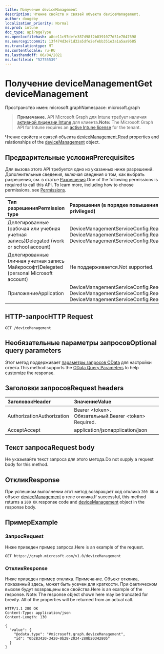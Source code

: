```yaml
---
title: Получение deviceManagement
description: Чтение свойств и связей объекта deviceManagement.
author: dougeby
localization_priority: Normal
ms.prod: intune
doc_type: apiPageType
ms.openlocfilehash: a8ce11c97defe387d98f2b8391077d51e7047698
ms.sourcegitcommit: 13f474d3e71d32a5dfe2efebb351e3a1a5aa9685
ms.translationtype: MT
ms.contentlocale: ru-RU
ms.lasthandoff: 06/04/2021
ms.locfileid: "52755539"
---
```

# <a name="get-devicemanagement"></a><span data-ttu-id="47791-103">Получение deviceManagement</span><span class="sxs-lookup"><span data-stu-id="47791-103">Get deviceManagement</span></span>

<span data-ttu-id="47791-104">Пространство имен: microsoft.graph</span><span class="sxs-lookup"><span data-stu-id="47791-104">Namespace: microsoft.graph</span></span>

> <span data-ttu-id="47791-105">**Примечание.** API Microsoft Graph для Intune требует наличия [активной лицензии Intune](https://go.microsoft.com/fwlink/?linkid=839381) для клиента.</span><span class="sxs-lookup"><span data-stu-id="47791-105">**Note:** The Microsoft Graph API for Intune requires an [active Intune license](https://go.microsoft.com/fwlink/?linkid=839381) for the tenant.</span></span>

<span data-ttu-id="47791-106">Чтение свойств и связей объекта [deviceManagement](../resources/intune-notification-devicemanagement.md).</span><span class="sxs-lookup"><span data-stu-id="47791-106">Read properties and relationships of the [deviceManagement](../resources/intune-notification-devicemanagement.md) object.</span></span>

## <a name="prerequisites"></a><span data-ttu-id="47791-107">Предварительные условия</span><span class="sxs-lookup"><span data-stu-id="47791-107">Prerequisites</span></span>
<span data-ttu-id="47791-p101">Для вызова этого API требуется одно из указанных ниже разрешений. Дополнительные сведения, включая сведения о том, как выбрать разрешения, см. в статье [Разрешения](/graph/permissions-reference).</span><span class="sxs-lookup"><span data-stu-id="47791-p101">One of the following permissions is required to call this API. To learn more, including how to choose permissions, see [Permissions](/graph/permissions-reference).</span></span>

|<span data-ttu-id="47791-110">Тип разрешения</span><span class="sxs-lookup"><span data-stu-id="47791-110">Permission type</span></span>|<span data-ttu-id="47791-111">Разрешения (в порядке повышения привилегий)</span><span class="sxs-lookup"><span data-stu-id="47791-111">Permissions (from least to most privileged)</span></span>|
|:---|:---|
|<span data-ttu-id="47791-112">Делегированные (рабочая или учебная учетная запись)</span><span class="sxs-lookup"><span data-stu-id="47791-112">Delegated (work or school account)</span></span>|<span data-ttu-id="47791-113">DeviceManagementServiceConfig.Read.All, DeviceManagementServiceConfig.ReadWrite.All</span><span class="sxs-lookup"><span data-stu-id="47791-113">DeviceManagementServiceConfig.Read.All, DeviceManagementServiceConfig.ReadWrite.All</span></span>|
|<span data-ttu-id="47791-114">Делегированные (личная учетная запись Майкрософт)</span><span class="sxs-lookup"><span data-stu-id="47791-114">Delegated (personal Microsoft account)</span></span>|<span data-ttu-id="47791-115">Не поддерживается.</span><span class="sxs-lookup"><span data-stu-id="47791-115">Not supported.</span></span>|
|<span data-ttu-id="47791-116">Приложение</span><span class="sxs-lookup"><span data-stu-id="47791-116">Application</span></span>|<span data-ttu-id="47791-117">DeviceManagementServiceConfig.Read.All, DeviceManagementServiceConfig.ReadWrite.All</span><span class="sxs-lookup"><span data-stu-id="47791-117">DeviceManagementServiceConfig.Read.All, DeviceManagementServiceConfig.ReadWrite.All</span></span>|

## <a name="http-request"></a><span data-ttu-id="47791-118">HTTP-запрос</span><span class="sxs-lookup"><span data-stu-id="47791-118">HTTP Request</span></span>
<!-- {
  "blockType": "ignored"
}
-->
``` http
GET /deviceManagement
```

## <a name="optional-query-parameters"></a><span data-ttu-id="47791-119">Необязательные параметры запросов</span><span class="sxs-lookup"><span data-stu-id="47791-119">Optional query parameters</span></span>
<span data-ttu-id="47791-120">Этот метод поддерживает [параметры запросов OData](/graph/query-parameters) для настройки ответа.</span><span class="sxs-lookup"><span data-stu-id="47791-120">This method supports the [OData Query Parameters](/graph/query-parameters) to help customize the response.</span></span>

## <a name="request-headers"></a><span data-ttu-id="47791-121">Заголовки запросов</span><span class="sxs-lookup"><span data-stu-id="47791-121">Request headers</span></span>
|<span data-ttu-id="47791-122">Заголовок</span><span class="sxs-lookup"><span data-stu-id="47791-122">Header</span></span>|<span data-ttu-id="47791-123">Значение</span><span class="sxs-lookup"><span data-stu-id="47791-123">Value</span></span>|
|:---|:---|
|<span data-ttu-id="47791-124">Authorization</span><span class="sxs-lookup"><span data-stu-id="47791-124">Authorization</span></span>|<span data-ttu-id="47791-125">Bearer &lt;token&gt;. Обязательный.</span><span class="sxs-lookup"><span data-stu-id="47791-125">Bearer &lt;token&gt; Required.</span></span>|
|<span data-ttu-id="47791-126">Accept</span><span class="sxs-lookup"><span data-stu-id="47791-126">Accept</span></span>|<span data-ttu-id="47791-127">application/json</span><span class="sxs-lookup"><span data-stu-id="47791-127">application/json</span></span>|

## <a name="request-body"></a><span data-ttu-id="47791-128">Текст запроса</span><span class="sxs-lookup"><span data-stu-id="47791-128">Request body</span></span>
<span data-ttu-id="47791-129">Не указывайте текст запроса для этого метода.</span><span class="sxs-lookup"><span data-stu-id="47791-129">Do not supply a request body for this method.</span></span>

## <a name="response"></a><span data-ttu-id="47791-130">Отклик</span><span class="sxs-lookup"><span data-stu-id="47791-130">Response</span></span>
<span data-ttu-id="47791-131">При успешном выполнении этот метод возвращает код отклика `200 OK` и объект [deviceManagement](../resources/intune-notification-devicemanagement.md) в теле отклика.</span><span class="sxs-lookup"><span data-stu-id="47791-131">If successful, this method returns a `200 OK` response code and [deviceManagement](../resources/intune-notification-devicemanagement.md) object in the response body.</span></span>

## <a name="example"></a><span data-ttu-id="47791-132">Пример</span><span class="sxs-lookup"><span data-stu-id="47791-132">Example</span></span>

### <a name="request"></a><span data-ttu-id="47791-133">Запрос</span><span class="sxs-lookup"><span data-stu-id="47791-133">Request</span></span>
<span data-ttu-id="47791-134">Ниже приведен пример запроса.</span><span class="sxs-lookup"><span data-stu-id="47791-134">Here is an example of the request.</span></span>
``` http
GET https://graph.microsoft.com/v1.0/deviceManagement
```

### <a name="response"></a><span data-ttu-id="47791-135">Отклик</span><span class="sxs-lookup"><span data-stu-id="47791-135">Response</span></span>
<span data-ttu-id="47791-p102">Ниже приведен пример отклика. Примечание. Объект отклика, показанный здесь, может быть усечен для краткости. При фактическом вызове будут возвращены все свойства.</span><span class="sxs-lookup"><span data-stu-id="47791-p102">Here is an example of the response. Note: The response object shown here may be truncated for brevity. All of the properties will be returned from an actual call.</span></span>
``` http
HTTP/1.1 200 OK
Content-Type: application/json
Content-Length: 130

{
  "value": {
    "@odata.type": "#microsoft.graph.deviceManagement",
    "id": "0b283420-3420-0b28-2034-280b2034280b"
  }
}
```




